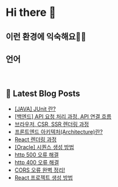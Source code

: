 # Hi there 👋

## 이런 환경에 익숙해요✍🏼

## 언어

<p>
  <img alt="" src= "https://img.shields.io/badge/JavaScript-F7DF1E?style=flat-square&logo=JavaScript&logoColor=white"/> 
  <img alt="" src= "https://img.shields.io/badge/TypeScript-black?logo=typescript&logoColor=blue"/>
</p>

## 📕 Latest Blog Posts

<ul><li><a href='https://o-ohi-code.tistory.com/56' target='_blank'>[JAVA] JUnit 란?</a></li><li><a href='https://o-ohi-code.tistory.com/55' target='_blank'>[백엔드] API 요청 처리 과정, API 연결 흐름</a></li><li><a href='https://o-ohi-code.tistory.com/54' target='_blank'>브라우저, CSR, SSR 렌더링 과정</a></li><li><a href='https://o-ohi-code.tistory.com/53' target='_blank'>프론트엔드 아키텍처(Architecture)란?</a></li><li><a href='https://o-ohi-code.tistory.com/52' target='_blank'>React 렌더링 과정</a></li><li><a href='https://o-ohi-code.tistory.com/51' target='_blank'>[Oracle] 시퀀스 생성 방법</a></li><li><a href='https://o-ohi-code.tistory.com/50' target='_blank'>http 500 오류 해결</a></li><li><a href='https://o-ohi-code.tistory.com/49' target='_blank'>http 400 오류 해결</a></li><li><a href='https://o-ohi-code.tistory.com/48' target='_blank'>CORS 오류 완벽 정리!</a></li><li><a href='https://o-ohi-code.tistory.com/47' target='_blank'>React 프로젝트 생성 방법</a></li></ul>